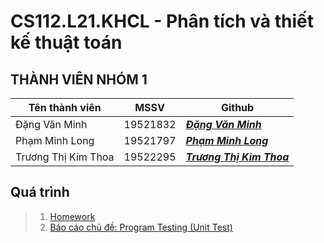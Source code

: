 # CS112.L21.KHCL - Phân tích và thiết kế thuật toán

## **THÀNH VIÊN NHÓM 1**
Tên thành viên | MSSV | Github 
   ----------|------------|------------ 
   Đặng Văn Minh| 19521832 | [__*Đặng Văn Minh*__](https://github.com/DangMinh21)
   Phạm Minh Long | 19521797 | [__*Phạm Minh Long*__](https://github.com/HUNDRED3421)
   Trương Thị Kim Thoa | 19522295 | [__*Trương Thị Kim Thoa*__](https://github.com/kimthoa1652001) 
   
## Quá trình

>1. [Homework](https://github.com/HUNDRED3421/CS112.L21.KHCL/tree/main/Homework)
>2. [Báo cáo chủ đề: Program Testing (Unit Test)](https://github.com/HUNDRED3421/CS112.L21.KHCL/tree/main/B%C3%A1o%20c%C3%A1o%20ch%E1%BB%A7%20%C4%91%E1%BB%81)
